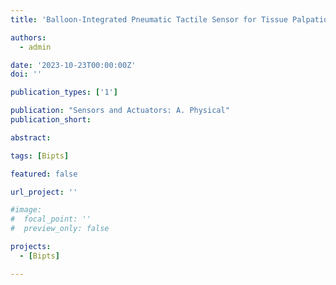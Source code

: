 ```yaml
---
title: 'Balloon-Integrated Pneumatic Tactile Sensor for Tissue Palpation in Minimally Invasive Surgery (under review)'

authors:
  - admin

date: '2023-10-23T00:00:00Z'
doi: ''

publication_types: ['1']

publication: "Sensors and Actuators: A. Physical"
publication_short: 

abstract: 

tags: [Bipts]

featured: false

url_project: ''

#image:
#  focal_point: ''
#  preview_only: false

projects:
  - [Bipts]

---
```


